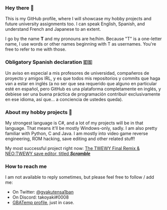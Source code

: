 ### Hey there 🍣
This is my GitHub profile, where I will showcase my hobby projects and future university assignments too.
I can speak English, Spanish, and understand French and Japanese to an extent.

I go by the name **T** and my pronouns are he/him. Because "T" is a one-letter name, I use words or other names beginning with T as usernames. You're free to refer to me with those.

### Obligatory Spanish declaration 🇪🇸
Un aviso en especial a mis profesores de universidad, compañeros de proyecto y amigos IRL, y es que todos mis repositorios y commits que haga van a estar en inglés (a no ser que sea requerido que alguno en particular esté en español, pero GitHub es una plataforma completamente en inglés, y debiese ser una buena práctica de programación contribuir exclusivamente en ese idioma, así que... a conciencia de ustedes queda).

### About my hobby projects 🧶
My strongest language is C#, and a lot of my projects will be in that language. That means it'll be mostly Windows-only, sadly.
I am also pretty familiar with Python, C and Java.
I am mostly into video game reverse engineering, ROM hacking, save editing and other related stuff! 

My most successful project right now: [The TWEWY Final Remix & NEO:TWEWY save editor, titled ***Scramble***](https://github.com/supremetakoyaki/Scramble)

### How to reach me
I am not available to reply sometimes, but please feel free to follow / add me:
- On Twitter: [@gyakutensa1ban](https://twitter.com/gyakutensa1ban)
- On Discord: takoyaki#0008
- [GBATemp profile](https://gbatemp.net/members/taishiro.524823/), just in case. 
